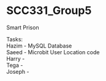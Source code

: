 # SCC331_Group5
Smart Prison

Tasks:\
Hazim -  MySQL Database\
Saeed - Microbit User Location code\
Harry - \
Tega -\
Joseph -
